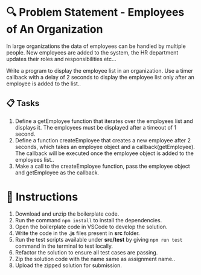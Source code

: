 
# 🔍 Problem Statement - Employees of An Organization

In large organizations the data of employees can be handled by multiple people. New employees are added to the system, the HR department updates their roles and responsibilities etc...

Write a program to display the employee list in an organization. Use a timer callback with a delay of 2 seconds to display the employee list only after an employee is added to the list..

## 📋 Tasks

1. Define a getEmployee function that iterates over the employees list and displays it. The employees must be displayed after a timeout of 1 second.​
2. Define a function createEmployee that creates a new employee after 2 seconds, which takes an employee object and a callback(getEmployee). The callback will be executed once the employee object is added to the employees list.​.
3. Make a call to the createEmployee function, pass the employee object and getEmployee as the callback.​

# 📝 Instructions

1. Download and unzip the boilerplate code.
2. Run the command `npm install` to install the dependencies.
3. Open the boilerplate code in VSCode to develop the solution.
4. Write the code in the **.js** files present in **src** folder.
5. Run the test scripts available under **src/test** by giving `npm run test` command in the terminal to test locally.
6. Refactor the solution to ensure all test cases are passing.
7. Zip the solution code with the name same as assignment name..
8. Upload the zipped solution for submission.
